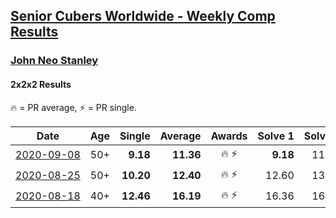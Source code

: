 <style>table {white-space: nowrap;}</style>

## [Senior Cubers Worldwide - Weekly Comp Results](/scw-comp/results/)
### [John Neo Stanley](README.md)
#### 2x2x2 Results

<span style="white-space: nowrap;">🔥 = PR average</span>, <span style="white-space: nowrap;">⚡ = PR single</span>.

| Date | Age | Single | Average | Awards | Solve 1 | Solve 2 | Solve 3 | Solve 4 | Solve 5 | Video |
| :--: | :--: | --: | --: | :--: | --: | --: | --: | --: | --: | :-- |
| [2020-09-08](../../results/2020-09-08/222.md) | 50+ | **9.18** | **11.36** | 🔥 ⚡ | **9.18** | 11.34 | 11.37 | 18.57 | 11.36 | [Desktop](https://www.facebook.com/events/660661614881054/permalink/663322191281663) / [Mobile](https://m.facebook.com/events/660661614881054?view=permalink&id=663322191281663) |
| [2020-08-25](../../results/2020-08-25/222.md) | 50+ | **10.20** | **12.40** | 🔥 ⚡ | 12.60 | 13.37 | **10.20** | 16.84 | 11.22 | [Desktop](https://www.facebook.com/events/2812216602434889/permalink/2817358018587414) / [Mobile](https://m.facebook.com/events/2812216602434889?view=permalink&id=2817358018587414) |
| [2020-08-18](../../results/2020-08-18/222.md) | 40+ | **12.46** | **16.19** | 🔥 ⚡ | 16.36 | 16.17 | **12.46** | 20.24 | 16.03 | [Desktop](https://www.facebook.com/events/357518755418063/permalink/359392158564056) / [Mobile](https://m.facebook.com/events/357518755418063?view=permalink&id=359392158564056) |


<!-- Global site tag (gtag.js) - Google Analytics -->
<script async src="https://www.googletagmanager.com/gtag/js?id=UA-86348435-3"></script>
<script>window.dataLayer = window.dataLayer || []; function gtag() {dataLayer.push(arguments);} gtag('js', new Date()); gtag('config', 'UA-86348435-3');</script>

